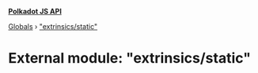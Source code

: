 **[Polkadot JS API](../README.md)**

[Globals](../globals.md) › [&quot;extrinsics/static&quot;](_extrinsics_static_.md)

# External module: "extrinsics/static"

